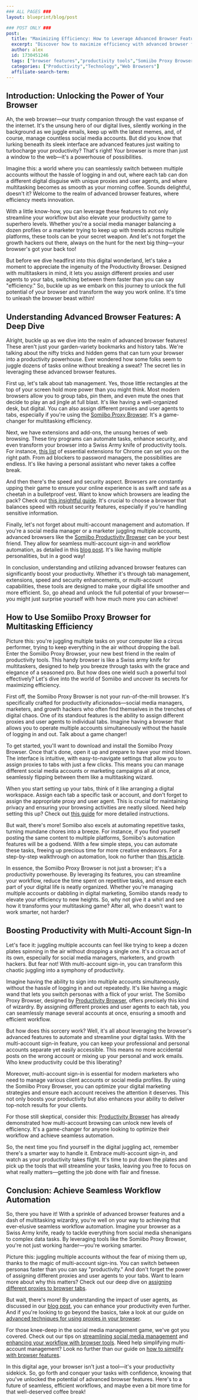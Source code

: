```yaml
---
### ALL PAGES ###
layout: blueprint/blog/post

### POST ONLY ###
post:
  title: "Maximizing Efficiency: How to Leverage Advanced Browser Features"
  excerpt: "Discover how to maximize efficiency with advanced browser features and the Somiibo Proxy Browser, enabling seamless workflow automation and enhanced productivity."
  author: alex
  id: 1730451246
  tags: ["browser features","productivity tools","Somiibo Proxy Browser","multi-account sign-in","workflow automation"]
  categories: ["Productivity","Technology","Web Browsers"]
  affiliate-search-term: 
---
```


## Introduction: Unlocking the Power of Your Browser

Ah, the web browser—our trusty companion through the vast expanse of the internet. It's the unsung hero of our digital lives, silently working in the background as we juggle emails, keep up with the latest memes, and, of course, manage countless social media accounts. But did you know that lurking beneath its sleek interface are advanced features just waiting to turbocharge your productivity? That's right! Your browser is more than just a window to the web—it's a powerhouse of possibilities.

Imagine this: a world where you can seamlessly switch between multiple accounts without the hassle of logging in and out, where each tab can don a different digital disguise with unique proxies and user agents, and where multitasking becomes as smooth as your morning coffee. Sounds delightful, doesn't it? Welcome to the realm of advanced browser features, where efficiency meets innovation.

With a little know-how, you can leverage these features to not only streamline your workflow but also elevate your productivity game to superhero levels. Whether you're a social media manager balancing a dozen profiles or a marketer trying to keep up with trends across multiple platforms, these tools can be your secret weapon. And let's not forget the growth hackers out there, always on the hunt for the next big thing—your browser's got your back too!

But before we dive headfirst into this digital wonderland, let's take a moment to appreciate the ingenuity of the Productivity Browser. Designed with multitaskers in mind, it lets you assign different proxies and user agents to your tabs, switching between them faster than you can say "efficiency." So, buckle up as we embark on this journey to unlock the full potential of your browser and transform the way you work online. It's time to unleash the browser beast within!

## Understanding Advanced Browser Features: A Deep Dive

Alright, buckle up as we dive into the realm of advanced browser features! These aren't just your garden-variety bookmarks and history tabs. We're talking about the nifty tricks and hidden gems that can turn your browser into a productivity powerhouse. Ever wondered how some folks seem to juggle dozens of tasks online without breaking a sweat? The secret lies in leveraging these advanced browser features.

First up, let's talk about tab management. Yes, those little rectangles at the top of your screen hold more power than you might think. Most modern browsers allow you to group tabs, pin them, and even mute the ones that decide to play an ad jingle at full blast. It's like having a well-organized desk, but digital. You can also assign different proxies and user agents to tabs, especially if you're using the [Somiibo Proxy Browser](https://somiibo.com/platforms/proxy-browser). It's a game-changer for multitasking efficiency.

Next, we have extensions and add-ons, the unsung heroes of web browsing. These tiny programs can automate tasks, enhance security, and even transform your browser into a Swiss Army knife of productivity tools. For instance, [this list](https://www.makeuseof.com/tag/7-essential-extensions-chrome/) of essential extensions for Chrome can set you on the right path. From ad blockers to password managers, the possibilities are endless. It's like having a personal assistant who never takes a coffee break.

And then there's the speed and security aspect. Browsers are constantly upping their game to ensure your online experience is as swift and safe as a cheetah in a bulletproof vest. Want to know which browsers are leading the pack? Check out [this insightful guide](https://www.howtogeek.com/679642/the-best-web-browsers-for-speed-and-security/). It's crucial to choose a browser that balances speed with robust security features, especially if you're handling sensitive information.



Finally, let's not forget about multi-account management and automation. If you're a social media manager or a marketer juggling multiple accounts, advanced browsers like the [Somiibo Productivity Browser](https://productivitybrowser.com/blog/unlocking-new-productivity-levels-with-browser-automation-a-guide) can be your best friend. They allow for seamless multi-account sign-in and workflow automation, as detailed in this [blog post](https://productivitybrowser.com/blog/how-to-optimize-your-workflow-with-the-somiibo-productivity-browser). It's like having multiple personalities, but in a good way!

In conclusion, understanding and utilizing advanced browser features can significantly boost your productivity. Whether it's through tab management, extensions, speed and security enhancements, or multi-account capabilities, these tools are designed to make your digital life smoother and more efficient. So, go ahead and unlock the full potential of your browser—you might just surprise yourself with how much more you can achieve!

## How to Use Somiibo Proxy Browser for Multitasking Efficiency

Picture this: you're juggling multiple tasks on your computer like a circus performer, trying to keep everything in the air without dropping the ball. Enter the Somiibo Proxy Browser, your new best friend in the realm of productivity tools. This handy browser is like a Swiss army knife for multitaskers, designed to help you breeze through tasks with the grace and elegance of a seasoned pro. But how does one wield such a powerful tool effectively? Let's dive into the world of Somiibo and uncover its secrets for maximizing efficiency.

First off, the Somiibo Proxy Browser is not your run-of-the-mill browser. It's specifically crafted for productivity aficionados—social media managers, marketers, and growth hackers who often find themselves in the trenches of digital chaos. One of its standout features is the ability to assign different proxies and user agents to individual tabs. Imagine having a browser that allows you to operate multiple accounts simultaneously without the hassle of logging in and out. Talk about a game changer!

To get started, you'll want to download and install the Somiibo Proxy Browser. Once that's done, open it up and prepare to have your mind blown. The interface is intuitive, with easy-to-navigate settings that allow you to assign proxies to tabs with just a few clicks. This means you can manage different social media accounts or marketing campaigns all at once, seamlessly flipping between them like a multitasking wizard.

When you start setting up your tabs, think of it like arranging a digital workspace. Assign each tab a specific task or account, and don't forget to assign the appropriate proxy and user agent. This is crucial for maintaining privacy and ensuring your browsing activities are neatly siloed. Need help setting this up? Check out [this guide](https://productivitybrowser.com/blog/unlock-new-levels-of-productivity-a-guide-to-optimizing-your-browser-environment) for more detailed instructions.

But wait, there's more! Somiibo also excels at automating repetitive tasks, turning mundane chores into a breeze. For instance, if you find yourself posting the same content to multiple platforms, Somiibo's automation features will be a godsend. With a few simple steps, you can automate these tasks, freeing up precious time for more creative endeavors. For a step-by-step walkthrough on automation, look no further than [this article](https://productivitybrowser.com/blog/simple-steps-to-automate-your-daily-tasks-using-somiibo).

In essence, the Somiibo Proxy Browser is not just a browser; it's a productivity powerhouse. By leveraging its features, you can streamline your workflow, reduce the time spent on repetitive tasks, and ensure each part of your digital life is neatly organized. Whether you're managing multiple accounts or dabbling in digital marketing, Somiibo stands ready to elevate your efficiency to new heights. So, why not give it a whirl and see how it transforms your multitasking game? After all, who doesn't want to work smarter, not harder?



## Boosting Productivity with Multi-Account Sign-In

Let's face it: juggling multiple accounts can feel like trying to keep a dozen plates spinning in the air without dropping a single one. It's a circus act of its own, especially for social media managers, marketers, and growth hackers. But fear not! With multi-account sign-in, you can transform this chaotic juggling into a symphony of productivity.

Imagine having the ability to sign into multiple accounts simultaneously, without the hassle of logging in and out repeatedly. It's like having a magic wand that lets you switch personas with a flick of your wrist. The Somiibo Proxy Browser, designed by [Productivity Browser](https://productivitybrowser.com/blog/productivity-unleashed-a-deep-dive-into-browser-based-tools), offers precisely this kind of wizardry. By assigning different proxies and user agents to each tab, you can seamlessly manage several accounts at once, ensuring a smooth and efficient workflow.

But how does this sorcery work? Well, it's all about leveraging the browser's advanced features to automate and streamline your digital tasks. With the multi-account sign-in feature, you can keep your professional and personal accounts separate yet easily accessible. This means no more accidental posts on the wrong account or mixing up your personal and work emails. Who knew productivity could be this liberating?

Moreover, multi-account sign-in is essential for modern marketers who need to manage various client accounts or social media profiles. By using the Somiibo Proxy Browser, you can optimize your digital marketing strategies and ensure each account receives the attention it deserves. This not only boosts your productivity but also enhances your ability to deliver top-notch results for your clients.

For those still skeptical, consider this: [Productivity Browser](https://productivitybrowser.com/blog/boost-your-productivity-unleashing-the-power-of-multi-account-browsing) has already demonstrated how multi-account browsing can unlock new levels of efficiency. It's a game-changer for anyone looking to optimize their workflow and achieve seamless automation.

So, the next time you find yourself in the digital juggling act, remember there's a smarter way to handle it. Embrace multi-account sign-in, and watch as your productivity takes flight. It's time to put down the plates and pick up the tools that will streamline your tasks, leaving you free to focus on what really matters—getting the job done with flair and finesse.

## Conclusion: Achieve Seamless Workflow Automation

So, there you have it! With a sprinkle of advanced browser features and a dash of multitasking wizardry, you're well on your way to achieving that ever-elusive seamless workflow automation. Imagine your browser as a Swiss Army knife, ready to tackle everything from social media shenanigans to complex data tasks. By leveraging tools like the Somiibo Proxy Browser, you're not just working harder—you're working smarter.

Picture this: juggling multiple accounts without the fear of mixing them up, thanks to the magic of multi-account sign-ins. You can switch between personas faster than you can say "productivity." And don't forget the power of assigning different proxies and user agents to your tabs. Want to learn more about why this matters? Check out our deep dive on [assigning different proxies to browser tabs](https://productivitybrowser.com/blog/why-assigning-different-proxies-to-browser-tabs-matters).

But wait, there's more! By understanding the impact of user agents, as discussed in our [blog post](https://productivitybrowser.com/blog/the-impact-of-user-agents-on-productivity-a-deep-dive), you can enhance your productivity even further. And if you're looking to go beyond the basics, take a look at our guide on [advanced techniques for using proxies in your browser](https://productivitybrowser.com/blog/beyond-basics-advanced-techniques-for-using-proxies-in-your-browser).

For those knee-deep in the social media management game, we've got you covered. Check out our tips on [streamlining social media management](https://productivitybrowser.com/blog/streamlining-social-media-management-a-guide-to-multi-account-browsing) and [enhancing your workflow with browser tools](https://productivitybrowser.com/blog/enhancing-social-media-management-with-browser-tools). Need help simplifying multi-account management? Look no further than our guide on [how to simplify with browser features](https://productivitybrowser.com/blog/how-to-simplify-multi-account-management-with-browser-features).



In this digital age, your browser isn't just a tool—it's your productivity sidekick. So, go forth and conquer your tasks with confidence, knowing that you've unlocked the potential of advanced browser features. Here's to a future of seamless, efficient workflows, and maybe even a bit more time for that well-deserved coffee break!

